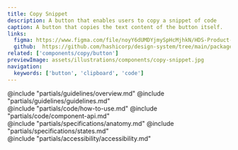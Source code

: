 ```yaml
---
title: Copy Snippet
description: A button that enables users to copy a snippet of code
caption: A button that copies the text content of the button itself.
links:
  figma: https://www.figma.com/file/noyY6dUMDYjmySpHcMjhkN/HDS-Product---Components?type=design&node-id=40399-101361&mode=design
  github:  https://github.com/hashicorp/design-system/tree/main/packages/components/src/components/hds/copy/snippet
related: ['components/copy/button']
previewImage: assets/illustrations/components/copy-snippet.jpg
navigation:
  keywords: ['button', 'clipboard', 'code']
---
```


<section data-tab="Guidelines">
  @include "partials/guidelines/overview.md"
  @include "partials/guidelines/guidelines.md"
</section>

<section data-tab="Code">
  @include "partials/code/how-to-use.md"
  @include "partials/code/component-api.md"
</section>

<section data-tab="Specifications">
  @include "partials/specifications/anatomy.md"
  @include "partials/specifications/states.md"
</section>

<section data-tab="Accessibility">
  @include "partials/accessibility/accessibility.md"
</section>